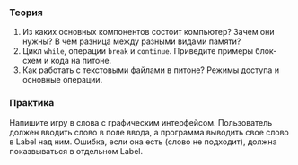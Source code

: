 ### Теория

1. Из каких основных компонентов состоит компьютер? Зачем они нужны? В чем разница между разными видами памяти?
2. Цикл `while`, операции `break` и `continue`. Приведите примеры блок-схем и кода на питоне.
3. Как работать с текстовыми файлами в питоне? Режимы доступа и основные операции.


### Практика

Напишите игру в слова с графическим интерфейсом. Пользователь должен вводить слово в поле ввода, а программа выводить свое слово в Label над ним. Ошибка, если она есть (слово не подходит), должна показвываться в отдельном Label. 
